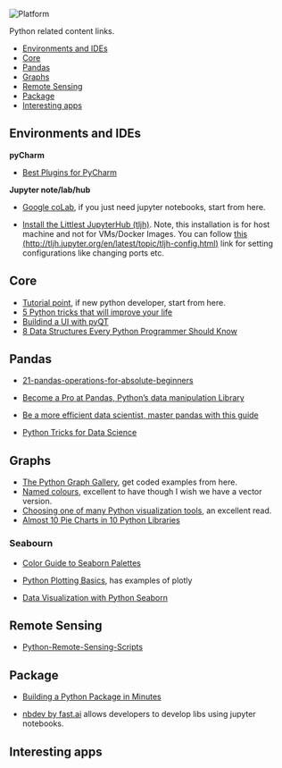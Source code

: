 ![Platform](https://img.shields.io/badge/Language-Python-yellow.svg?longCache=true)

Python related content links.

- [Environments and IDEs](#environments-and-ides)
- [Core](#core)
- [Pandas](#pandas)
- [Graphs](#graphs)
- [Remote Sensing](#remote-sensing)
- [Package](#package)
- [Interesting apps](#interesting-apps)




## Environments and IDEs
__pyCharm__
- [Best Plugins for PyCharm](https://www.youtube.com/watch?v=I5SroLnCVYg&ab_channel=Kite)


__Jupyter note/lab/hub__
- [Google coLab](https://colab.research.google.com/notebooks/intro.ipynb), if you just need jupyter notebooks, start from here.

- [Install the Littlest JupyterHub (tljh)](http://tljh.jupyter.org/en/latest/install/custom-server.html). Note, this installation is for host machine and not for VMs/Docker Images. You can follow [this (http://tljh.jupyter.org/en/latest/topic/tljh-config.html)](http://tljh.jupyter.org/en/latest/topic/tljh-config.html) link for setting configurations like changing ports etc.



## Core
- [Tutorial point](https://www.tutorialspoint.com/python/index.htm), if new python developer, start from here.
- [5 Python tricks that will improve your life](https://www.youtube.com/watch?v=5tcs2qXP3Pg)
- [Buildind a UI with pyQT](https://medium.com/@PanjiBrotoisworo/building-a-python-gui-with-pyqt-designer-987f8a400bdf)
- [8 Data Structures Every Python Programmer Should Know](https://python.plainenglish.io/8-data-structures-every-python-programmer-should-know-acafd46f479b)



## Pandas

- [21-pandas-operations-for-absolute-beginners](https://towardsdatascience.com/21-pandas-operations-for-absolute-beginners-5653e54f4cda)

- [Become a Pro at Pandas, Python’s data manipulation Library](https://medium.com/analytics-and-data/become-a-pro-at-pandas-pythons-data-manipulation-library-264351b586b1)

- [Be a more efficient data scientist, master pandas with this guide](https://towardsdatascience.com/be-a-more-efficient-data-scientist-today-master-pandas-with-this-guide-ea362d27386)
- [Python Tricks for Data Science](https://medium.com/analytics-vidhya/python-tricks-for-data-science-fd038ab838a)

## Graphs
- [The Python Graph Gallery](https://python-graph-gallery.com/), get coded examples from here.
- [Named colours](https://matplotlib.org/2.0.2/examples/color/named_colors.html), excellent to have though I wish we have a vector version.
- [Choosing one of many Python visualization tools](https://blog.magrathealabs.com/choosing-one-of-many-python-visualization-tools-7eb36fa5855f), an excellent read.
- [Almost 10 Pie Charts in 10 Python Libraries](https://blog.algorexhealth.com/2018/03/almost-10-pie-charts-in-10-python-libraries/)

### Seabourn
- [Color Guide to Seaborn Palettes](https://medium.com/@morganjonesartist/color-guide-to-seaborn-palettes-da849406d44f)
- [Python Plotting Basics](https://towardsdatascience.com/python-plotting-basics-simple-charts-with-matplotlib-seaborn-and-plotly-e36346952a3a), has examples of plotly

- [Data Visualization with Python Seaborn](https://www.kaggle.com/jchen2186/data-visualization-with-python-seaborn)



## Remote Sensing
- [Python-Remote-Sensing-Scripts](https://github.com/JavierLopatin/Python-Remote-Sensing-Scripts?fbclid=IwAR0rlRhxwsLxFXnxzCgGWzLrDiV9Dcfm_O35TQogedv-vwfo76smEIebtGI)

## Package
- [Building a Python Package in Minutes](https://medium.com/analytics-vidhya/building-a-python-package-in-minutes-7bb702a6eb65)

- [nbdev by fast.ai](http://nbdev.fast.ai/) allows developers to develop libs using jupyter notebooks.

## Interesting apps
